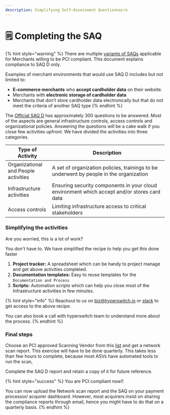 ```yaml
---
description: Simplifying Self-Assessment Questionnaire
---
```


# 🗒 Completing the SAQ

{% hint style="warning" %}
There are multiple [variants of SAQs](https://listings.pcisecuritystandards.org/documents/Understanding\_SAQs\_PCI\_DSS\_v3.pdf) applicable for Merchants willing to be PCI compliant. This document explains compliance to SAQ D only.

Examples of merchant environments that would use SAQ D includes but not limited to:&#x20;

* **E-commerce merchants** who **accept cardholder data** on their website.
* Merchants with **electronic storage of cardholder data**
* Merchants that don’t store cardholder data electronically but that do not meet the criteria of another SAQ type
{% endhint %}

The [Official SAQ D](https://listings.pcisecuritystandards.org/documents/SAQ\_D\_v3\_Merchant.pdf) has approximately 300 questions to be answered. Most of the aspects are general infrastructure controls, access controls and organizational policies. Answering the questions will be a cake walk if you close few activities upfront. We have divided the activities into three categories.

<table><thead><tr><th>Type of Activity</th><th width="348.3333333333333">Description</th></tr></thead><tbody><tr><td>Organizational and People activities</td><td>A set of organization policies, trainings to be underwent by people in the organization</td></tr><tr><td>Infrastructure activities</td><td>Ensuring security components in your cloud environment which accept and/or stores card data</td></tr><tr><td>Access controls</td><td>Limiting infrastructure access to critical stakeholders</td></tr></tbody></table>

### Simplifying the activities

Are you worried, this is a lot of work?&#x20;

You don't have to. We have simplified the recipe to help you get this done faster

1. **Project tracker:** A spreadsheet which can be handy to project manage and get above activities completed.
2. **Documentation templates:** Easy to reuse templates for the `Documentation and Process`&#x20;
3. **Scripts:** Automation scripts which can help you close most of the Infrastructure activities in few minutes.

{% hint style="info" %}
Reachout to us on biz@hyperswitch.io or [slack](https://join.slack.com/t/hyperswitch-io/shared\_invite/zt-1k6cz4lee-SAJzhz6bjmpp4jZCDOtOIg) to get access to the above recipe.

You can also book a call with hyperswitch team to understand more about the process.
{% endhint %}

### Final steps

Choose an PCI approved Scanning Vendor from this [list](https://listings.pcisecuritystandards.org/assessors\_and\_solutions/approved\_scanning\_vendors) and get a network scan report. This exercise will have to be done quarterly. This takes less than few hours to complete, because most ASVs have automated tools to run the scan,

Complete the SAQ D report and retain a copy of it for future reference.

{% hint style="success" %}
You are PCI compliant now!!&#x20;

You can now upload the Network scan report and the SAQ on your payment processor/ acquirer dashboard. However, most acquirers insist on sharing the compliance reports through email, hence you might have to do that on a quarterly basis.
{% endhint %}

